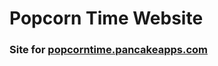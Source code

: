 Popcorn Time Website
======================

### Site for [popcorntime.pancakeapps.com](http://popcorntime.pancakeapps.com/)
